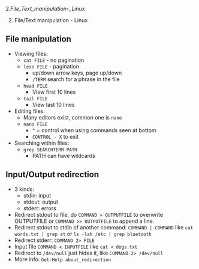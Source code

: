 2._File_Text_manipulation_-_Linux

2. File/Text manipulation - Linux

## File manipulation
- Viewing files:
	- `cat FILE` - no pagination
	- `less FILE` - pagination
		- up/down arrow keys, page up/down
		- `/TERM` search for a phrase in the file
	- `head FILE`
		- View first 10 lines
	- `tail FILE`
		- View last 10 lines
- Editing files:
	- Many editors exist, common one is `nano`
	- `nano FILE`
		- `^` = control when using commands seen at bottom
		- `CONTROL - X` to exit
- Searching within files:
	- `grep SEARCHTERM PATH`
		- PATH can have wildcards
## Input/Output redirection
- 3 kinds:
	- stdin: input
	- stdout: output
	- stderr: errors
- Redirect stdout to file, do `COMMAND > OUTPUTFILE` to overwrite OUTPUTFILE or `COMMAND >> OUTPUTFILE` to append a line.
- Redirect stdout to stdin of another command: `COMMAND | COMMAND` like `cat words.txt | grep st` or `ls -lah /etc | grep bluetooth`
- Redirect stderr: `COMMAND 2> FILE`
- Input file `COMMAND < INPUTFILE` like `cat < dogs.txt`
- Redirect to `/dev/null` just hides it, like `COMMAND 2> /dev/null`
- More info: `Get-Help about_redirection`
